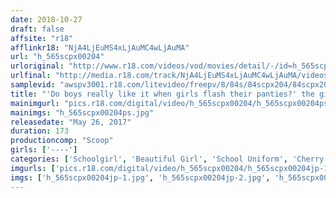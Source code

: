 ```yaml
---
date: 2018-10-27
draft: false
affsite: "r18"
afflinkr18: "NjA4LjEuMS4xLjAuMC4wLjAuMA"
url: "h_565scpx00204"
urloriginal: "http://www.r18.com/videos/vod/movies/detail/-/id=h_565scpx00204"
urlfinal: "http://media.r18.com/track/NjA4LjEuMS4xLjAuMC4wLjAuMA/videos/vod/movies/detail/-/id=h_565scpx00204"
samplevid: "awspv3001.r18.com/litevideo/freepv/8/84s/84scpx204/84scpx204_dmb_w.mp4"
title: "'Do boys really like it when girls flash their panties?' the girls ask me. I don't talk much, which makes me the perfect crash test dummy for the girls in my class that want to try out sexual stuff. They call me a freak and a pervert, even as they put me under their devilish little spell, till my cock is just about ready to explode! They even got me to practice bareback sex..."
mainimgurl: "pics.r18.com/digital/video/h_565scpx00204/h_565scpx00204ps.jpg"
mainimgs: "h_565scpx00204ps.jpg"
releasedate: "May 26, 2017"
duration: 173
productioncomp: "Scoop"
girls: ['----']
categories: ['Schoolgirl', 'Beautiful Girl', 'School Uniform', 'Cherry Boy', 'Panty Shot', 'Creampie', 'Hi-Def']
imgurls: ['pics.r18.com/digital/video/h_565scpx00204/h_565scpx00204jp-1.jpg', 'pics.r18.com/digital/video/h_565scpx00204/h_565scpx00204jp-2.jpg', 'pics.r18.com/digital/video/h_565scpx00204/h_565scpx00204jp-3.jpg', 'pics.r18.com/digital/video/h_565scpx00204/h_565scpx00204jp-4.jpg', 'pics.r18.com/digital/video/h_565scpx00204/h_565scpx00204jp-5.jpg', 'pics.r18.com/digital/video/h_565scpx00204/h_565scpx00204jp-6.jpg', 'pics.r18.com/digital/video/h_565scpx00204/h_565scpx00204jp-7.jpg', 'pics.r18.com/digital/video/h_565scpx00204/h_565scpx00204jp-8.jpg', 'pics.r18.com/digital/video/h_565scpx00204/h_565scpx00204jp-9.jpg', 'pics.r18.com/digital/video/h_565scpx00204/h_565scpx00204jp-10.jpg', 'pics.r18.com/digital/video/h_565scpx00204/h_565scpx00204jp-11.jpg', 'pics.r18.com/digital/video/h_565scpx00204/h_565scpx00204jp-12.jpg', 'pics.r18.com/digital/video/h_565scpx00204/h_565scpx00204jp-13.jpg', 'pics.r18.com/digital/video/h_565scpx00204/h_565scpx00204jp-14.jpg', 'pics.r18.com/digital/video/h_565scpx00204/h_565scpx00204jp-15.jpg', 'pics.r18.com/digital/video/h_565scpx00204/h_565scpx00204jp-16.jpg', 'pics.r18.com/digital/video/h_565scpx00204/h_565scpx00204jp-17.jpg', 'pics.r18.com/digital/video/h_565scpx00204/h_565scpx00204jp-18.jpg', 'pics.r18.com/digital/video/h_565scpx00204/h_565scpx00204jp-19.jpg', 'pics.r18.com/digital/video/h_565scpx00204/h_565scpx00204jp-20.jpg']
imgs: ['h_565scpx00204jp-1.jpg', 'h_565scpx00204jp-2.jpg', 'h_565scpx00204jp-3.jpg', 'h_565scpx00204jp-4.jpg', 'h_565scpx00204jp-5.jpg', 'h_565scpx00204jp-6.jpg', 'h_565scpx00204jp-7.jpg', 'h_565scpx00204jp-8.jpg', 'h_565scpx00204jp-9.jpg', 'h_565scpx00204jp-10.jpg', 'h_565scpx00204jp-11.jpg', 'h_565scpx00204jp-12.jpg', 'h_565scpx00204jp-13.jpg', 'h_565scpx00204jp-14.jpg', 'h_565scpx00204jp-15.jpg', 'h_565scpx00204jp-16.jpg', 'h_565scpx00204jp-17.jpg', 'h_565scpx00204jp-18.jpg', 'h_565scpx00204jp-19.jpg', 'h_565scpx00204jp-20.jpg']
---
```

